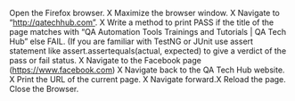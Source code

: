 Open the Firefox browser. X
Maximize the browser window. X
Navigate to “http://qatechhub.com”. X
Write a method to print PASS if the title of the page matches with “QA Automation Tools Trainings and Tutorials | QA Tech Hub” else FAIL. (If you are familiar with TestNG or JUnit use assert statement like assert.assertequals(actual, expected) to give a verdict of the pass or fail status. X
Navigate to the Facebook page (https://www.facebook.com) X
Navigate back to the QA Tech Hub website. X
Print the URL of the current page. X
Navigate forward.X
Reload the page.
Close the Browser.
